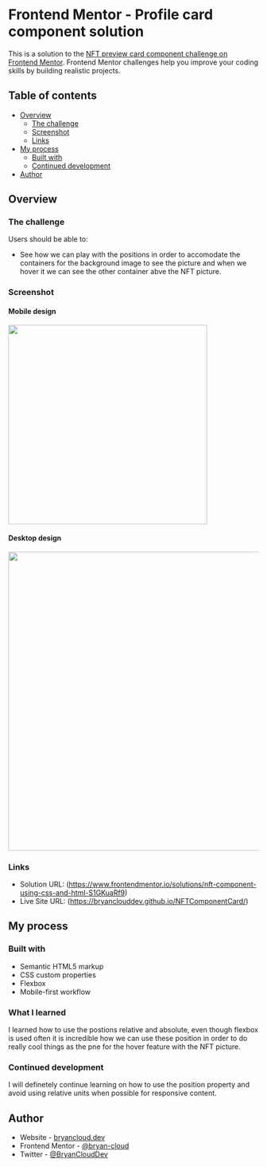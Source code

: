 # Frontend Mentor - Profile card component solution

This is a solution to the [NFT preview card component challenge on Frontend Mentor](https://www.frontendmentor.io/challenges/nft-preview-card-component-SbdUL_w0U). Frontend Mentor challenges help you improve your coding skills by building realistic projects. 

## Table of contents

- [Overview](#overview)
  - [The challenge](#the-challenge)
  - [Screenshot](#screenshot)
  - [Links](#links)
- [My process](#my-process)
  - [Built with](#built-with)
  - [Continued development](#continued-development)
- [Author](#author)


## Overview

### The challenge

Users should be able to:

- See how we can play with the positions in order to accomodate the containers for the background image to see the picture and when we hover it we can see the other container abve the NFT picture.

### Screenshot

#### Mobile design

<img src="https://i.imgur.com/AMmUS7E.png" width="400px">

#### Desktop design

<img src="https://i.imgur.com/SLWVepI.png" width="600px">



### Links

- Solution URL: (https://www.frontendmentor.io/solutions/nft-component-using-css-and-html-S1GKuaRf9)
- Live Site URL: (https://bryanclouddev.github.io/NFTComponentCard/)

## My process

### Built with

- Semantic HTML5 markup
- CSS custom properties
- Flexbox
- Mobile-first workflow

### What I learned

I learned how to use the postions relative and absolute, even though flexbox is used often it is incredible how we can use these position in order to do really cool things as the pne for the hover feature with the NFT picture.

### Continued development

I will definetely continue learning on how to use the position property and avoid using relative units when possible for responsive content.

## Author

- Website - [bryancloud.dev](https://bryancloud.dev)
- Frontend Mentor - [@bryan-cloud](https://www.frontendmentor.io/profile/BryanCloudDev)
- Twitter - [@BryanCloudDev](https://twitter.com/BryanCloudDev)
